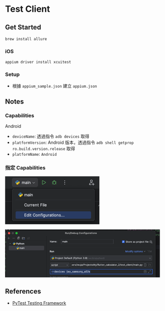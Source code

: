 # Test Client

## Get Started

```shell
brew install allure
```

### iOS

```shell
appium driver install xcuitest
```

### Setup

- 根據 `appium_sample.json` 建立 `appium.json`

## Notes

### Capabilities

Android

- `deviceName`: 透過指令 `adb devices` 取得
- `platformVersion`: Android 版本，透過指令 `adb shell getprop ro.build.version.release` 取得
- `platformName`: `Android`

### 指定 Capabilities

![](screenshots/setup_capabiity_params_1.png)

![](screenshots/setup_capabiity_params_2.png)

## References

- [PyTest Testing Framework](https://www.youtube.com/playlist?list=PLsjUcU8CQXGECu4Sl1IwrguGRU0iQGt3E)
